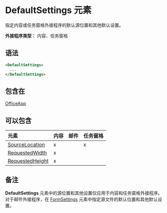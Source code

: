 # <a name="defaultsettings-element"></a>DefaultSettings 元素

指定内容或任务窗格外接程序的默认源位置和其他默认设置。

**外接程序类型：** 内容、任务窗格

## <a name="syntax"></a>语法

```XML
<DefaultSettings>
  ...
</DefaultSettings>
```

## <a name="contained-in"></a>包含在

[OfficeApp](officeapp.md)

## <a name="can-contain"></a>可以包含

|**元素**|**内容**|**邮件**|**任务窗格**|
|:-----|:-----|:-----|:-----|
|[SourceLocation](sourcelocation.md)|x||x|
|[RequestedWidth](requestedwidth.md)|x|||
|[RequestedHeight](requestedheight.md)|x|||

## <a name="remarks"></a>备注

**DefaultSettings** 元素中的源位置和其他设置仅应用于内容和任务窗格外接程序。对于邮件外接程序，在 [FormSettings](formsettings.md) 元素中指定源文件的默认位置和其他默认设置。

